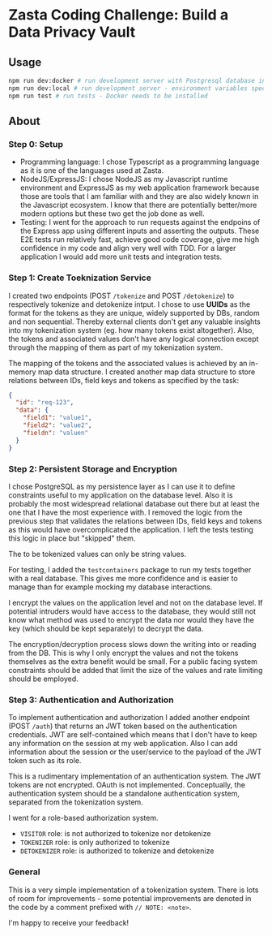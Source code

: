 # Zasta Coding Challenge: Build a Data Privacy Vault

## Usage

```sh
npm run dev:docker # run development server with Postgresql database in Docker environment
npm run dev:local # run development server - environment variables specified in ./.env have to be passed in
npm run test # run tests - Docker needs to be installed
```

## About

### Step 0: Setup

* Programming language: I chose Typescript as a programming language as it is one of the languages used at Zasta.
* NodeJS/ExpressJS: I chose NodeJS as my Javascript runtime environment and ExpressJS as my web application framework because those are tools that I am familiar with and they are also widely known in the Javascript ecosystem. I know that there are potentially better/more modern options but these two get the job done as well.
* Testing: I went for the approach to run requests against the endpoins of the Express app using different inputs and asserting the outputs. These E2E tests run relatively fast, achieve good code coverage, give me high confidence in my code and align very well with TDD. For a larger application I would add more unit tests and integration tests.

### Step 1: Create Toeknization Service

I created two endpoints (POST `/tokenize` and POST `/detokenize`) to respectively tokenize and detokenize intput. I chose to use **UUIDs** as the format for the tokens as they are unique, widely supported by DBs, random and non sequential. Thereby external clients don't get any valuable insights into my tokenization system (eg. how many tokens exist altogether). Also, the tokens and associated values don't have any logical connection except through the mapping of them as part of my tokenization system.

The mapping of the tokens and the associated values is achieved by an in-memory map data structure. I created another map data structure to store relations between IDs, field keys and tokens as specified by the task:
  
  ```json
  {
    "id": "req-123",
    "data": {
      "field1": "value1",
      "field2": "value2",
      "fieldn": "valuen"
    }
  }
  ```

### Step 2: Persistent Storage and Encryption

I chose PostgreSQL as my persistence layer as I can use it to define constraints useful to my application on the database level. Also it is probably the most widespread relational database out there but at least the one that I have the most experience with. I removed the logic from the previous step that validates the relations between IDs, field keys and tokens as this would have overcomplicated the application. I left the tests testing this logic in place but "skipped" them.

The to be tokenized values can only be string values.

For testing, I added the `testcontainers` package to run my tests together with a real database. This gives me more confidence and is easier to manage than for example mocking my database interactions.

I encrypt the values on the application level and not on the database level. If potential intruders would have access to the database, they would still not know what method was used to encrypt the data nor would they have the key (which should be kept separately) to decrypt the data.

The encryption/decryption process slows down the writing into or reading from the DB. This is why I only encrypt the values and not the tokens themselves as the extra benefit would be small. For a public facing system constraints should be added that limit the size of the values and rate limiting should be employed.

### Step 3: Authentication and Authorization

To implement authentication and authorization I added another endpoint (POST `/auth`) that returns an JWT token based on the authentication credentials. JWT are self-contained which means that I don't have to keep any information on the session at my web application. Also I can add information about the session or the user/service to the payload of the JWT token such as its role.

This is a rudimentary implementation of an authentication system. The JWT tokens are not encrypted. OAuth is not implemented. Conceptually, the authentication system should be a standalone authentication system, separated from the tokenization system.

I went for a role-based authorization system.

* `VISITOR` role: is not authorized to tokenize nor detokenize
* `TOKENIZER` role: is only authorized to tokenize
* `DETOKENIZER` role: is authorized to tokenize and detokenize

### General

This is a very simple implementation of a tokenization system. There is lots of room for improvements - some potential improvements are denoted in the code by a comment prefixed with `// NOTE: <note>`.

I'm happy to receive your feedback!
